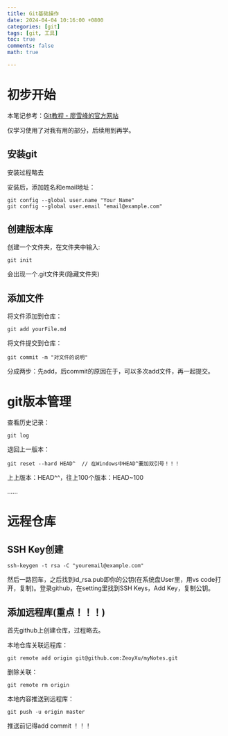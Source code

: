 ```yaml
---
title: Git基础操作
date: 2024-04-04 10:16:00 +0800
categories: [git]
tags: [git, 工具]
toc: true 
comments: false
math: true

---
```


# 初步开始

本笔记参考：[Git教程 - 廖雪峰的官方网站](https://www.liaoxuefeng.com/wiki/896043488029600)  

仅学习使用了对我有用的部分，后续用到再学。

## 安装git

安装过程略去

安装后，添加姓名和email地址：

```git
git config --global user.name "Your Name"
git config --global user.email "email@example.com"
```

## 创建版本库

创建一个文件夹，在文件夹中输入:

```git
git init
```

会出现一个.git文件夹(隐藏文件夹)

## 添加文件

将文件添加到仓库：

```git
git add yourFile.md
```

将文件提交到仓库：

```git
git commit -m "对文件的说明"
```

分成两步：先add，后commit的原因在于，可以多次add文件，再一起提交。

# git版本管理

查看历史记录：

```git
git log
```

退回上一版本：

```git
git reset --hard HEAD^  // 在Windows中HEAD^要加双引号！！！
```

上上版本：HEAD^^，往上100个版本：HEAD~100

......

# 远程仓库

## SSH Key创建

```git
ssh-keygen -t rsa -C "youremail@example.com"
```

然后一路回车，之后找到id_rsa.pub即你的公钥(在系统盘User里，用vs code打开，复制)。登录github，在setting里找到SSH Keys，Add Key，复制公钥。

## 添加远程库(重点！！！)

首先github上创建仓库，过程略去。

本地仓库关联远程库：

```git
git remote add origin git@github.com:ZeoyXu/myNotes.git
```

删除关联：

```git
git remote rm origin
```

本地内容推送到远程库：

```git
git push -u origin master
```

推送前记得add commit ！！！
